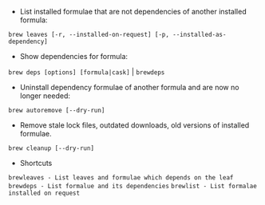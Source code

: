 - List installed formulae that are not dependencies of another installed formula:

`brew leaves [-r, --installed-on-request] [-p, --installed-as-dependency]`  

- Show dependencies for formula:

`brew deps [options] [formula|cask]` | `brewdeps`

- Uninstall dependency formulae of another formula and are now no longer needed:

`brew autoremove [--dry-run]`

- Remove stale lock files, outdated downloads, old versions of installed formulae.

`brew cleanup [--dry-run]`

- Shortcuts

`brewleaves - List leaves and formulae which depends on the leaf`
`brewdeps - List formalue and its dependencies`
`brewlist - List formalae installed on request`
